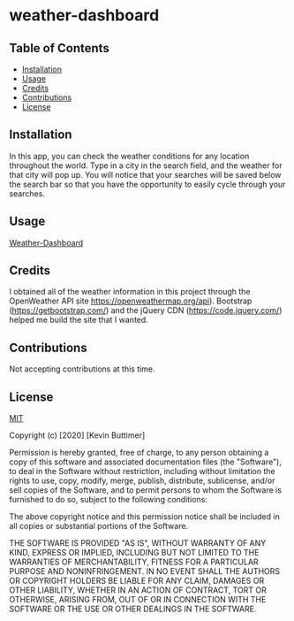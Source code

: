 # weather-dashboard

## Table of Contents
   - [Installation](#installation)
   - [Usage](#usage)
   - [Credits](#credits)
   - [Contributions](#contributions)
   - [License](#license)

## Installation 

In this app, you can check the weather conditions for any location throughout the world. Type in a city in the search field, and the weather for that city will pop up. You will notice that your searches will be saved below the search bar so that you have the opportunity to easily cycle through your searches. 

## Usage

[Weather-Dashboard](https://kevinb04.github.io/weather-dashboard/)

## Credits

I obtained all of the weather information in this project through the OpenWeather API site https://openweathermap.org/api). Bootstrap (https://getbootstrap.com/) and the jQuery CDN (https://code.jquery.com/) helped me build the site that I wanted.

## Contributions

Not accepting contributions at this time.

## License

[MIT](https://choosealicense.com/licenses/mit/)

Copyright (c) [2020] [Kevin Buttimer]

Permission is hereby granted, free of charge, to any person obtaining a copy of this software and associated documentation files (the "Software"), to deal in the Software without restriction, including without limitation the rights to use, copy, modify, merge, publish, distribute, sublicense, and/or sell copies of the Software, and to permit persons to whom the Software is furnished to do so, subject to the following conditions:

The above copyright notice and this permission notice shall be included in all copies or substantial portions of the Software.

THE SOFTWARE IS PROVIDED "AS IS", WITHOUT WARRANTY OF ANY KIND, EXPRESS OR IMPLIED, INCLUDING BUT NOT LIMITED TO THE WARRANTIES OF MERCHANTABILITY, FITNESS FOR A PARTICULAR PURPOSE AND NONINFRINGEMENT. IN NO EVENT SHALL THE AUTHORS OR COPYRIGHT HOLDERS BE LIABLE FOR ANY CLAIM, DAMAGES OR OTHER LIABILITY, WHETHER IN AN ACTION OF CONTRACT, TORT OR OTHERWISE, ARISING FROM, OUT OF OR IN CONNECTION WITH THE SOFTWARE OR THE USE OR OTHER DEALINGS IN THE SOFTWARE.
